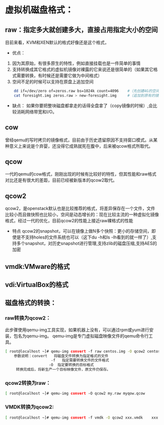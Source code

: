 # 虚拟机磁盘格式：

## raw：指定多大就创建多大，直接占用指定大小的空间
目前来看，KVM和XEN默认的格式好像还是这个格式，

- 优点：

1. 因为其原始，有很多原生的特性，例如直接挂载也是一件简单的事情
2. 支持转换成其它格式的虚拟机镜像对裸露的它来说还是很简单的（如果其它格式需要转换，有时候还是需要它做为中间格式）
3. 空间不足的时候可以支持在原盘上追加空间
```bash
	dd if=/dev/zero of=zeros.raw bs=1024k count=4096	#（先创建4G的空间）
	cat foresight.img zeros.raw > new-foresight.img		#（追加到原有的镜像之后）
```

- 缺点：
	如果你要把整块磁盘都拿走的话得全盘拿了（copy镜像的时候）,会比较消耗网络带宽和I/O。

## cow
曾经qemu的写时拷贝的镜像格式，目前由于历史遗留原因不支持窗口模式。从某种意义上来说是个弃婴，还没得它成熟就死在腹中，后来被qcow格式所取代。

## qcow
一代的qemu的cow格式，刚刚出现的时候有比较好的特性，但其性能和raw格式对比还是有很大的差距，目前已经被新版本的qcow2取代。

## qcow2
qcow2，是openstack默认也是比较推荐的格式，将差异保存在一个文件，文件比较小而且做快照也比较小，空间是动态增长的：现在比较主流的一种虚拟化镜像格式，经过一代的优化，目前qcow2的性能上接近raw裸格式的性能

- 特点
qcow2的snapshot，可以在镜像上做N多个快照：更小的存储空间，即使是不支持holes的文件系统也可以（这下du -h和ls -lh看到的就一样了）,支持多个snapshot，对历史snapshot进行管理,支持zlib的磁盘压缩,支持AES的加密

## vmdk:VMware的格式

## vdi:VirtualBox的格式

## 磁盘格式的转换：
### raw转换为qcow2：
此步骤使用qemu-img工具实现，如果机器上没有，可以通过rpm或yum进行安装，包名为qemu-img。
qemu-img是专门虚拟磁盘映像文件的qemu命令行工具。
```bash
[ root@localhost ~]# qemu-img convert -f raw centos.img -O qcow2 centos.qcow2
	参数说明：convert   将磁盘文件转换为指定格式的文件
                     -f   指定需要转换文件的文件格式
                    -O  指定要转换的目标格式
     转换完成后，将新生产一个目标映像文件，原文件仍保存。
```

### qcow2转换为raw：
```bash
[ root@localhost ~]# qemu-img convert -O qcow2 my.raw myqow.qcow
```

### VMDK转换为qcow2:
```bash
[ root@localhost ~]# qemu-img convert -f vmdk -O qcow2 xxx.vmdk    xxx.img
```